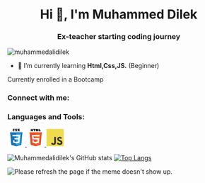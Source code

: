 
<h1 align="center">Hi 👋, I'm Muhammed Dilek</h1>
<h3 align="center">Ex-teacher starting coding journey</h3>

<p align="left"> <img src="https://komarev.com/ghpvc/?username=muhammedalidilek&label=Profile%20views&color=0e75b6&style=flat" alt="muhammedalidilek" /> </p>

- 🌱 I’m currently learning **Html,Css,JS.** (Beginner)


Currently enrolled in a Bootcamp

<h3>Connect with me:</h3>
<p align="left">
</p>

<h3 align="left">Languages and Tools:</h3>
<p align="left"> <a href="https://www.w3schools.com/css/" target="_blank" rel="noreferrer"> <img src="https://raw.githubusercontent.com/devicons/devicon/master/icons/css3/css3-original-wordmark.svg" alt="css3" width="40" height="40"/> </a> <a href="https://www.w3.org/html/" target="_blank" rel="noreferrer"> <img src="https://raw.githubusercontent.com/devicons/devicon/master/icons/html5/html5-original-wordmark.svg" alt="html5" width="40" height="40"/> </a> <a href="https://developer.mozilla.org/en-US/docs/Web/JavaScript" target="_blank" rel="noreferrer"> <img src="https://raw.githubusercontent.com/devicons/devicon/master/icons/javascript/javascript-original.svg" alt="javascript" width="40" height="40"/> </a> </p>

![Muhammedalidilek's GitHub stats](https://github-readme-stats.vercel.app/api?username=MuhammedAliDilek&show_icons=true&theme=tokyonight)
[![Top Langs](https://github-readme-stats.vercel.app/api/top-langs/?username=MuhammedAliDilek)](https://github.com/anuraghazra/github-readme-stats)

<div class="row">
  <div class="column">
<img src='https://edutechniques.com/wp-content/uploads/2019/09/e8df23cc-9bfe-4776-ae54-22d67d47f15a-6442-000008859e923c5f.png' height="300px" title="Meme" alt="Please refresh the page if the meme doesn't show up.">
  </div>
